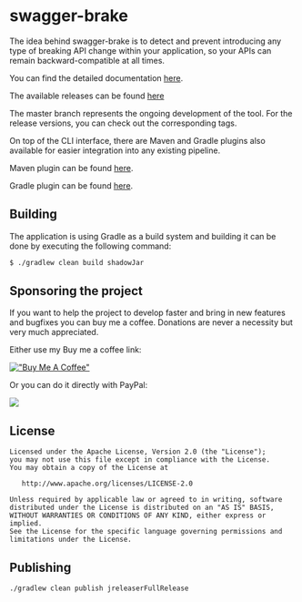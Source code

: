 # swagger-brake
The idea behind swagger-brake is to detect and prevent introducing any type of breaking API change within 
your application, so your APIs can remain backward-compatible at all times.

You can find the detailed documentation [here](https://docktape.github.io/swagger-brake/).

The available releases can be found [here](https://github.com/docktape/swagger-brake/releases)

The master branch represents the ongoing development of the tool. For the
release versions, you can check out the corresponding tags.

On top of the CLI interface, there are Maven and Gradle plugins also available for 
easier integration into any existing pipeline.

Maven plugin can be found [here](https://github.com/docktape/swagger-brake-maven-plugin).

Gradle plugin can be found [here](https://github.com/docktape/swagger-brake-gradle).

## Building
The application is using Gradle as a build system and building it can be done 
by executing the following command:
```bash
$ ./gradlew clean build shadowJar
```

## Sponsoring the project
If you want to help the project to develop faster and bring in new features and bugfixes you can buy me a coffee. Donations are never a necessity but very much appreciated.

Either use my Buy me a coffee link:

[!["Buy Me A Coffee"](https://www.buymeacoffee.com/assets/img/custom_images/orange_img.png)](https://buymeacoffee.com/arnoldgalovics)

Or you can do it directly with PayPal:

[![](https://www.paypalobjects.com/en_US/i/btn/btn_donateCC_LG.gif)](https://www.paypal.com/cgi-bin/webscr?cmd=_s-xclick&hosted_button_id=X6XHVCPMRQEL4)

## License
```text
Licensed under the Apache License, Version 2.0 (the "License");
you may not use this file except in compliance with the License.
You may obtain a copy of the License at

   http://www.apache.org/licenses/LICENSE-2.0

Unless required by applicable law or agreed to in writing, software
distributed under the License is distributed on an "AS IS" BASIS,
WITHOUT WARRANTIES OR CONDITIONS OF ANY KIND, either express or implied.
See the License for the specific language governing permissions and
limitations under the License.
```

## Publishing
`./gradlew clean publish jreleaserFullRelease`
